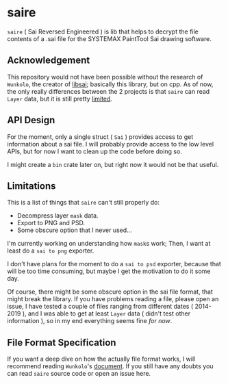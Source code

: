 # saire

`saire` ( Sai Reversed Engineered ) is lib that helps to decrypt the file
contents of a .sai file for the SYSTEMAX PaintTool Sai drawing software.

## Acknowledgement

This repository would not have been possible without the research of `Wunkolo`,
the creator of [libsai](https://github.com/Wunkolo/libsai); basically this
library, but on cpp. As of now, the only really differences between the 2
projects is that `saire` can read `Layer` data, but it is still pretty
[limited](#Limitations).

## API Design

For the moment, only a single struct ( `Sai` ) provides access to get information
about a sai file. I will probably provide access to the low level APIs, but for
now I want to clean up the code before doing so.

I might create a `bin` crate later on, but right now it would not be that useful.

## Limitations

This is a list of things that `saire` can't still properly do:

- Decompress layer `mask` data.
- Export to PNG and PSD.
- Some obscure option that I never used...

I'm currently working on understanding how `mask`s work; Then, I want at least
do a `sai to png` exporter.

I don't have plans for the moment to do a `sai to psd` exporter, because that
will be too time consuming, but maybe I get the motivation to do it some day.

Of course, there might be some obscure option in the sai file format, that might
break the library. If you have problems reading a file, please open an issue, I
have tested a couple of files ranging from different dates ( 2014-2019 ), and I
was able to get at least `Layer` data ( didn't test other information ), so in
my end everything seems fine _for now_.

## File Format Specification

If you want a deep dive on how the actually file format works, I will recommend
reading `Wunkolo`'s [document](https://github.com/Wunkolo/libsai#decryption). If
you still have any doubts you can read `saire` source code or open an issue
here.
